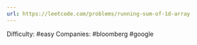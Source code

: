 ```yaml
---
url: https://leetcode.com/problems/running-sum-of-1d-array
---
```


Difficulty: #easy
Companies: #bloomberg #google